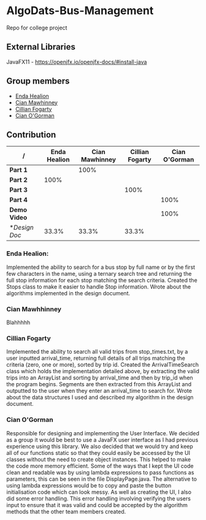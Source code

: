 # AlgoDats-Bus-Management
Repo for college project

## External Libraries
JavaFX11 - https://openjfx.io/openjfx-docs/#install-java

## Group members
* [Enda Healion](https://github.com/EndaHealion)
* [Cian Mawhinney](https://github.com/cianmawhinney)
* [Cillian Fogarty](https://github.com/cillfog1)
* [Cian O'Gorman](https://github.com/CianOG123)


## Contribution
/   | Enda Healion | Cian Mawhinney | Cillian Fogarty | Cian O'Gorman
--|--|--|--|--
**Part 1** | | 100% | | |
**Part 2** | 100% | | | |
**Part 3** | | | 100% | |
**Part 4** |  | | | 100% |
**Demo Video** |  | | | 100% |
**Design Doc* | 33.3% | 33.3% | 33.3% | |

### Enda Healion:
Implemented the ability to search for a bus stop by full name or by the first few characters in the name, using a ternary search tree and returning the full stop information for each stop matching the search criteria.
Created the Stops class to make it easier to handle Stop information.
Wrote about the algorithms implemented in the design document.

### Cian Mawhhinney
Blahhhhh

### Cillian Fogarty
Implemented the ability to search all valid trips from stop_times.txt, by a user inputted arrival_time, returning full details of all trips matching the criteria (zero, one or more), sorted by trip id.
Created the ArrivalTimeSearch class which holds the implementation detailed above, by extracting the valid trips into an ArrayList and sorting by arrival_time and then by trip_id when the program begins. Segments are then extracted from this ArrayList and outputted to the user when they enter an arrival_time to search for.
Wrote about the data structures I used and described my algorithm in the design document.

### Cian O'Gorman
Responsible for designing and implementing the User Interface. We decided as a group it would be best to use a JavaFX user interface as I had previous experience using this library. We also decided that we would try and keep all of our functions static so that they could easily be accessed by the UI classes without the need to create object instances. This helped to make the code more memory efficient. Some of the ways that I kept the UI code clean and readable was by using lambda expressions to pass functions as parameters, this can be seen in the file DisplayPage.java. The alternative to using lambda expressions would be to copy and paste the button initialisation code which can look messy.
As well as creating the UI, I also did some error handling. This error handling involving verifying the users input to ensure that it was valid and could be accepted by the algorithm methods that the other team members created.

